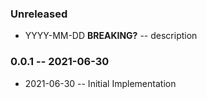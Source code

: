 ### Unreleased

- YYYY-MM-DD **BREAKING?** -- description

### 0.0.1 -- 2021-06-30

- 2021-06-30 -- Initial Implementation